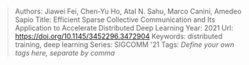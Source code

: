 > Authors: Jiawei Fei, Chen-Yu Ho, Atal N. Sahu, Marco Canini, Amedeo Sapio
> Title: Efficient Sparse Collective Communication and Its Application to Accelerate Distributed Deep Learning
> Year: 2021
> Url: https://doi.org/10.1145/3452296.3472904
> Keywords: distributed training, deep learning
> Series: SIGCOMM '21
> Tags: *Define your own tags here, separate by comma*